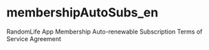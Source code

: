 # membershipAutoSubs_en
RandomLife App Membership Auto-renewable Subscription Terms of Service Agreement
